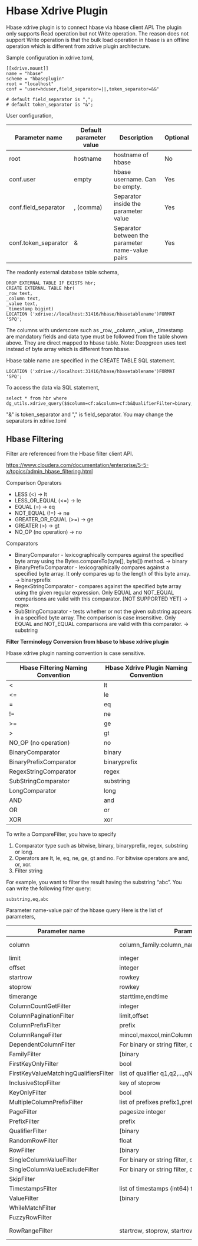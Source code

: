 Hbase Xdrive Plugin
===================

Hbase xdrive plugin is to connect hbase via hbase client API.  The plugin only supports Read operation but not Write operation.  The reason does not support Write operation is that the bulk load operation in hbase is an offline operation which is different from xdrive plugin architecture.

Sample configuration in xdrive.toml,
```
[[xdrive.mount]]
name = "hbase"
scheme = "hbaseplugin"
root = "localhost"
conf = "user=hduser,field_separator=||,token_separator=&&"

# default field_separator is ",";
# default token_separator is "&";
```

User configuration,

| Parameter name | Default parameter value | Description | Optional | 
| -------------- | ----------------------- | ----------- | -------- |
| root | hostname | hostname of hbase | No | 
| conf.user | empty | hbase username.  Can be empty. | Yes |
| conf.field_separator | , (comma) | Separator inside the parameter value | Yes |
| conf.token_separator | & | Separator between the parameter name-value pairs | Yes | 

The readonly external database table schema,
```
DROP EXTERNAL TABLE IF EXISTS hbr;
CREATE EXTERNAL TABLE hbr(        
_row text,        
_column text,        
_value text,        
_timestamp bigint)
LOCATION ('xdrive://localhost:31416/hbase/hbasetablename')FORMAT 'SPQ';
```


The columns with underscore such as _row, _column, _value, _timestamp are mandatory fields and data type must be followed from the table shown above.  They are direct mapped to hbase table. Note:  Deepgreen uses text instead of byte array which is different from hbase. 

Hbase table name are specified in the CREATE TABLE SQL statement.

```
LOCATION ('xdrive://localhost:31416/hbase/hbasetablename')FORMAT 'SPQ';
```

To access the data via SQL statement,
```
select * from hbr where dg_utils.xdrive_query($$column=cf:a&column=cf:b&QualifierFilter=binary,eq,xyz$$);
```

"&" is token_separator and "," is field_separator.  You may change the separators in xdrive.toml


Hbase Filtering
---------------
Filter are referenced from the Hbase filter client API.  

https://www.cloudera.com/documentation/enterprise/5-5-x/topics/admin_hbase_filtering.html

Comparison Operators
* LESS (<)  -> lt 
* LESS_OR_EQUAL (<=)  -> le
* EQUAL (=)  -> eq
* NOT_EQUAL (!=) -> ne
* GREATER_OR_EQUAL (>=) -> ge
* GREATER (>)  -> gt
* NO_OP (no operation) -> no

Comparators
* BinaryComparator - lexicographically compares against the specified byte array using the Bytes.compareTo(byte[], byte[]) method.  → binary
* BinaryPrefixComparator - lexicographically compares against a specified byte array. It only compares up to the length of this byte array. → binaryprefix
* RegexStringComparator - compares against the specified byte array using the given regular expression. Only EQUAL and NOT_EQUAL comparisons are valid with this comparator. [NOT SUPPORTED YET]  → regex
* SubStringComparator - tests whether or not the given substring appears in a specified byte array. The comparison is case insensitive. Only EQUAL and NOT_EQUAL comparisons are valid with this comparator. → substring

**Filter Terminology Conversion from hbase to hbase xdrive plugin**

Hbase xdrive plugin naming convention is case sensitive.

| Hbase Filtering Naming Convention | Hbase Xdrive Plugin Naming Convention |
|-----------------------------------|---------------------------------------|
| < | lt |
| <= | le |
| = | eq | 
| != | ne | 
| >= | ge |
| > | gt | 
| NO_OP (no operation) | no | 
| BinaryComparator | binary | 
| BinaryPrefixComparator | binaryprefix | 
| RegexStringComparator | regex | 
| SubStringComparator | substring |
| LongComparator | long | 
| AND | and | 
| OR | or |
| XOR | xor |

To write a CompareFilter, you have to specify 
1. Comparator type such as bitwise, binary, binaryprefix, regex, substring or long.
2. Operators are lt, le, eq, ne, ge, gt and no.  For bitwise operators are and, or, xor. 
3. Filter string

For example, you want to filter the result having the substring “abc”.  You can write the following filter query:

```
substring,eq,abc
```


Parameter name-value pair of the hbase query
Here is the list of parameters,

| Parameter name | Parameter value | Note |
| -------------- | --------------- | ---- |
| column | column_family:column_name,  e.g. cf:a | Multiple columns can be specified by having multiple column name-value pairs.  e.g. column=cf:a&column=cf:b |
| limit | integer | limit=10 |
| offset | integer | offset=20 |
| startrow | rowkey | startrow=start |
| stoprow | rowkey | stoprow=stop |
| timerange | starttime,endtime | e.g. 123,456 |
| ColumnCountGetFilter | integer | ColumnCountGetFilter=10 |
| ColumnPaginationFilter | limit,offset | e.g.ColumnPaginationFilter=10,100 |
| ColumnPrefixFilter | prefix | ColumnPrefixFilter=prefix |
| ColumnRangeFilter | mincol,maxcol,minColumnInclusive,maxColumnInclusive | e.g ColumnRangeFilter=c1,c5,true,true |
| DependentColumnFilter | For binary or string filter, columnfamily:qualifier,[binary|long|binaryprefix|substring],[lt|le|eq|ne|ge|gt],filterstring or For bitwise, columnfamily:qualifier,bits,[and|or|xor],filterstring | e.g.  DependentColumnFilter=cf:a,substring,eq,apple  |
| FamilyFilter | [binary|long|binaryprefix|substring],[lt|le|eq|ne|ge|gt],filterstring or for bitwise, bits,[and|or|xor],filterstring | FamilyFilter=binary,ne,filter |
| FirstKeyOnlyFilter | bool | FirstKeyOnlyFilter=true | 
| FirstKeyValueMatchingQualifiersFilter | list of qualifier q1,q2,...,qN | FirstKeyValueMatchingQualifiersFilter=q1,q2,q3 |
| InclusiveStopFilter | key of stoprow | InclusiveStopFilter=stoprow | 
| KeyOnlyFilter | bool | KeyOnlyFilter=true |
| MultipleColumnPrefixFilter | list of prefixes prefix1,prefix2,...,prefixN | MultipleColumnPrefixFilter=p1,p2,p3 |
| PageFilter | pagesize integer | PageFilter=20 |
| PrefixFilter | prefix | PrefixFilter=prefix | 
| QualifierFilter | [binary|long|binaryprefix|substring],[lt|le|eq|ne|ge|gt],filterstring or for bitwise, bits,[and|or|xor],filterstring | QualifierFilter=binary,eq,qualifier  |
| RandomRowFilter | float | RandomRowFilter=0.9 |
| RowFilter | [binary|long|binaryprefix|substring],[lt|le|eq|ne|ge|gt],filterstring or for bitwise, bits,[and|or|xor],filterstring | RowFilter=bitwise,and,abc |
| SingleColumnValueFilter | For binary or string filter, columnfamily:qualifier,[binary|long|binaryprefix|substring],[lt|le|eq|ne|ge|gt],filterstring or For bitwise, columnfamily:qualifier,bits,[and|or|xor],filterstring | e.g.  SingleColumnValueFilter=cf:a,substring,eq,apple |
| SingleColumnValueExcludeFilter | For binary or string filter, columnfamily:qualifier,[binary|long|binaryprefix|substring],[lt|le|eq|ne|ge|gt],filterstring or For bitwise, columnfamily:qualifier,bits,[and|or|xor],filterstring | e.g.  SingleColumnValueExcludeFilter=cf:a,substring,eq,apple |
| SkipFilter | | Not supported yet |
| TimestampsFilter | list of timestamps (int64) ts1,ts2,...,tsN | TimestampsFilter=123,456,789 |
| ValueFilter | [binary|long|binaryprefix|substring],[lt|le|eq|ne|ge|gt],filterstring or for bitwise, bits,[and|or|xor],filterstring | ValueFilter=bitwise,and,abc |
| WhileMatchFilter | | Not supported yet |
| FuzzyRowFilter | | Not supported yet |
| RowRangeFilter | startrow, stoprow, startrowinclusive, stoprowinclusive | Mulitple row ranges can be specified by multiple name-value pairs.  e.g RowRangeFilter=start1,stop1,false,false&RowRangeFilter=start2,stop2,false,true |




